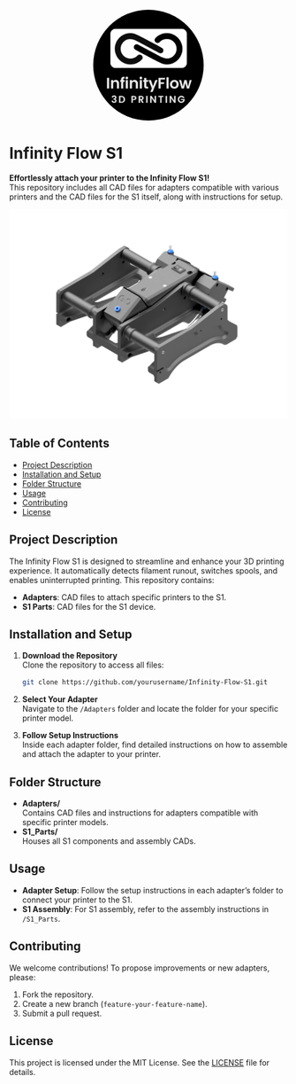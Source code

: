 <p align="center">
  <img src="./images/logo.png" alt="Logo" width="200" height="200" style="border-radius: 50%;">
</p>


# Infinity Flow S1

**Effortlessly attach your printer to the Infinity Flow S1!**  
This repository includes all CAD files for adapters compatible with various printers and the CAD files for the S1 itself, along with instructions for setup.

<img src="./images/S1_Rendering.png" alt="Logo" width="1000">

## Table of Contents
- [Project Description](#project-description)
- [Installation and Setup](#installation-and-setup)
- [Folder Structure](#folder-structure)
- [Usage](#usage)
- [Contributing](#contributing)
- [License](#license)

## Project Description
The Infinity Flow S1 is designed to streamline and enhance your 3D printing experience. It automatically detects filament runout, switches spools, and enables uninterrupted printing. This repository contains:
- **Adapters**: CAD files to attach specific printers to the S1.
- **S1 Parts**: CAD files for the S1 device.

## Installation and Setup
1. **Download the Repository**  
   Clone the repository to access all files:
   ```bash
   git clone https://github.com/yourusername/Infinity-Flow-S1.git
   ```
2. **Select Your Adapter**  
   Navigate to the `/Adapters` folder and locate the folder for your specific printer model.

3. **Follow Setup Instructions**  
   Inside each adapter folder, find detailed instructions on how to assemble and attach the adapter to your printer.

## Folder Structure
- **Adapters/**  
  Contains CAD files and instructions for adapters compatible with specific printer models.
- **S1_Parts/**  
  Houses all S1 components and assembly CADs.

## Usage
- **Adapter Setup**: Follow the setup instructions in each adapter’s folder to connect your printer to the S1.
- **S1 Assembly**: For S1 assembly, refer to the assembly instructions in `/S1_Parts`.

## Contributing
We welcome contributions! To propose improvements or new adapters, please:
1. Fork the repository.
2. Create a new branch (`feature-your-feature-name`).
3. Submit a pull request.

## License
This project is licensed under the MIT License. See the [LICENSE](LICENSE) file for details.